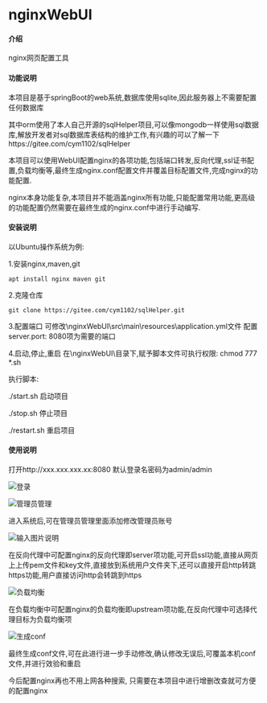 # nginxWebUI

#### 介绍
nginx网页配置工具


#### 功能说明
本项目是基于springBoot的web系统,数据库使用sqlite,因此服务器上不需要配置任何数据库

其中orm使用了本人自己开源的sqlHelper项目,可以像mongodb一样使用sql数据库,解放开发者对sql数据库表结构的维护工作,有兴趣的可以了解一下https://gitee.com/cym1102/sqlHelper

本项目可以使用WebUI配置nginx的各项功能,包括端口转发,反向代理,ssl证书配置,负载均衡等,最终生成nginx.conf配置文件并覆盖目标配置文件,完成nginx的功能配置. 

nginx本身功能复杂,本项目并不能涵盖nginx所有功能,只能配置常用功能,更高级的功能配置仍然需要在最终生成的nginx.conf中进行手动编写.

#### 安装说明
以Ubuntu操作系统为例:

1.安装nginx,maven,git
```
apt install nginx maven git
```

2.克隆仓库
```
git clone https://gitee.com/cym1102/sqlHelper.git
```

3.配置端口
可修改\nginxWebUI\src\main\resources\application.yml文件
配置server.port: 8080项为需要的端口

4.启动,停止,重启
在\nginxWebUI\目录下,赋予脚本文件可执行权限: chmod 777 *.sh

执行脚本:

./start.sh 启动项目

./stop.sh 停止项目

./restart.sh 重启项目

#### 使用说明

打开http://xxx.xxx.xxx.xx:8080
默认登录名密码为admin/admin

![登录](https://images.gitee.com/uploads/images/2020/0509/105416_831df2bb_1100382.jpeg "QQ截图20200509105343.jpg")

![管理员管理](https://images.gitee.com/uploads/images/2020/0509/105511_96cfe767_1100382.jpeg "QQ截图20200509105504.jpg")

进入系统后,可在管理员管理里面添加修改管理员账号

![输入图片说明](https://images.gitee.com/uploads/images/2020/0509/111159_e73f8410_1100382.jpeg "QQ截图20200509105551_看图王.jpg")

在反向代理中可配置nginx的反向代理即server项功能,可开启ssl功能,直接从网页上上传pem文件和key文件,直接放到系统用户文件夹下,还可以直接开启http转跳https功能,用户直接访问http会转跳到https

![负载均衡](https://images.gitee.com/uploads/images/2020/0509/105713_e004761d_1100382.jpeg "QQ截图20200509105705.jpg")

在负载均衡中可配置nginx的负载均衡即upstream项功能,在反向代理中可选择代理目标为负载均衡项

![生成conf](https://images.gitee.com/uploads/images/2020/0509/105839_8b336122_1100382.jpeg "QQ截图20200509105828.jpg")

最终生成conf文件,可在此进行进一步手动修改,确认修改无误后,可覆盖本机conf文件,并进行效验和重启

今后配置nginx再也不用上网各种搜索, 只需要在本项目中进行增删改查就可方便的配置nginx